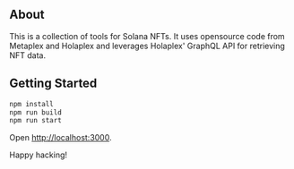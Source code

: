 ## About

This is a collection of tools for Solana NFTs. It uses opensource code from Metaplex and Holaplex and leverages Holaplex' GraphQL API for retrieving NFT data.

## Getting Started

```bash
npm install
npm run build
npm run start
```

Open [http://localhost:3000](http://localhost:3000).

Happy hacking!
